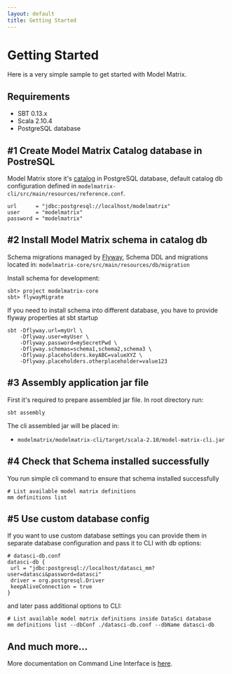 ```yaml
---
layout: default
title: Getting Started
---
```


# Getting Started

Here is a very simple sample to get started with Model Matrix.

## Requirements

- SBT 0.13.x
- Scala 2.10.4
- PostgreSQL database


## #1 Create Model Matrix Catalog database in PostreSQL

Model Matrix store it's [catalog](doc/philosophy.html#model-matrix-catalog) in PostgreSQL database, default catalog db configuration 
defined in `modelmatrix-cli/src/main/resources/reference.conf`. 

    url      = "jdbc:postgresql://localhost/modelmatrix"  
    user     = "modelmatrix"  
    password = "modelmatrix"

## #2 Install Model Matrix schema in catalog db

Schema migrations managed by [Flyway](http://flywaydb.org), 
Schema DDL and migrations located in: `modelmatrix-core/src/main/resources/db/migration`

Install schema for development:

    sbt> project modelmatrix-core  
    sbt> flywayMigrate 
    
If you need to install schema into different database, you have to provide flyway properties at sbt startup

    sbt -Dflyway.url=myUrl \
        -Dflyway.user=myUser \
        -Dflyway.password=mySecretPwd \
        -Dflyway.schemas=schema1,schema2,schema3 \
        -Dflyway.placeholders.keyABC=valueXYZ \
        -Dflyway.placeholders.otherplaceholder=value123

## #3 Assembly application jar file

First it's required to prepare assembled jar file. In root directory run:

    sbt assembly
    
The cli assembled jar will be placed in:
  - `modelmatrix/modelmatrix-cli/target/scala-2.10/model-matrix-cli.jar`

## #4 Check that Schema installed successfully

You run simple cli command to ensure that schema installed successfully
   
    # List available model matrix definitions
    mm definitions list
    
## #5 Use custom database config
    
If you want to use custom database settings you can provide them in 
separate database configuration and pass it to CLI with db options:
    
    # datasci-db.conf
    datasci-db {
     url = "jdbc:postgresql://localhost/datasci_mm?user=datasci&password=datasci"
     driver = org.postgresql.Driver
     keepAliveConnection = true      
    }    
    
and later pass additional options to CLI:
    
    # List available model matrix definitions inside DataSci database
    mm definitions list --dbConf ./datasci-db.conf --dbName datasci-db
   

## And much more…

More documentation on Command Line Interface is [here](doc/cli.html).

